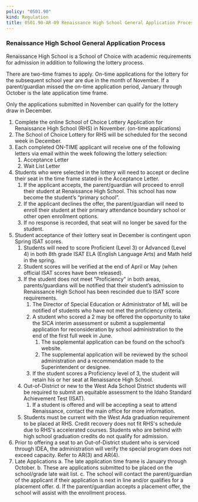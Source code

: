 ```yaml
---
policy: "0501.90"
kind: Regulation
title: 0501.90-AR-09 Renaissance High School General Application Process
---
```


### Renaissance High School General Application Process

Renaissance High School is a School of Choice with academic requirements for admission in addition to following the lottery process.

There are two-time frames to apply. On-time applications for the lottery for the subsequent school year are due in the month of November. If a parent/guardian missed the on-time application period, January through October is the late application time frame.

Only the applications submitted in November can qualify for the lottery draw in December.


1. Complete the online School of Choice Lottery Application for Renaissance High School (RHS) in November. (on-time applications)
2. The School of Choice Lottery for RHS will be scheduled for the second week in December.
3. Each completed ON-TIME applicant will receive one of the following letters via email within the week following the lottery selection:
    1. Acceptance Letter
    2. Wait List Letter
4. Students who were selected in the lottery will need to accept or decline their seat in the time frame stated in the Acceptance Letter.
    1. If the applicant accepts, the parent/guardian will proceed to enroll their student at Renaissance High School. This school has now become the student’s “primary school”.
    2. If the applicant declines the offer, the parent/guardian will need to enroll their student at their primary attendance boundary school or other open enrollment options.
    3. If no response is recorded, that seat will no longer be saved for the student.
5. Student acceptance of their lottery seat in December is contingent upon Spring ISAT scores.
    1. Students will need to score Proficient (Level 3) or Advanced (Level 4) in both 8th grade ISAT ELA (English Language Arts) and Math held in the spring.
    2. Student scores will be verified at the end of April or May (when official ISAT scores have been released).
    3. If the student does not meet "Proficiency" in both areas, parents/guardians will be notified that their student’s admission to Renaissance High School has been rescinded due to ISAT score requirements.
        1. The Director of Special Education or Administrator of ML will be notified of students who have not met the proficiency criteria.
        2. A student who scored a 2 may be offered the opportunity to take the SICA interim assessment or submit a supplemental application for reconsideration by school administration to the end of the first full week in June.
            1. The supplemental application can be found on the school’s website.
            2. The supplemental application will be reviewed by the school administration and a recommendation made to the Superintendent or designee.
        3. If the student scores a Proficiency level of 3, the student will retain his or her seat at Renaissance High School.
    4. Out-of-District or new to the West Ada School District students will be required to submit an equitable assessment to the Idaho Standard Achievement Test (ISAT).
        1. If a student is offered and will be accepting a seat to attend Renaissance, contact the main office for more information.
    5. Students must be current with the West Ada graduation requirement to be placed at RHS. Credit recovery does not fit RHS's schedule due to RHS's accelerated courses. Students who are behind with high school graduation credits do not qualify for admission.
6. Prior to offering a seat to an Out-of-District student who is serviced through IDEA, the administration will verify the special program does not exceed capacity. Refer to AR(3) and AR(4).
7. Late Applications
    a. The late application time frame is January through October.
    b. These are applications submitted to be placed on the school/grade late wait list.
    c. The school will contact the parent/guardian of the applicant if their application is next in line and/or qualifies for a placement offer.
    d. If the parent/guardian accepts a placement offer, the school will assist with the enrollment process.
